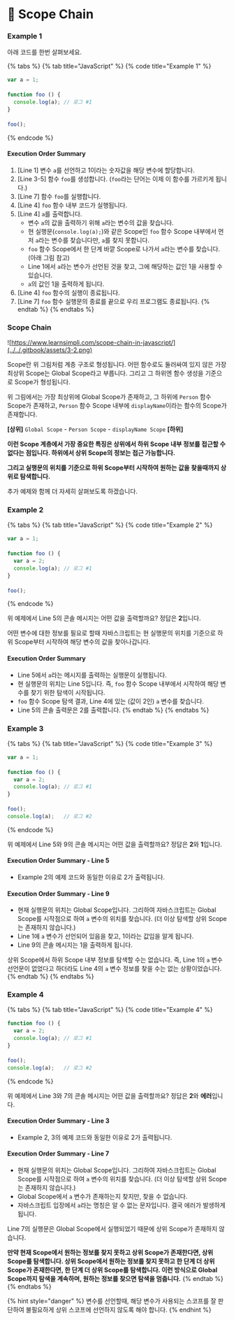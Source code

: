 # 📗  Scope Chain

### Example 1

아래 코드를 한번 살펴보세요.

{% tabs %}
{% tab title="JavaScript" %}
{% code title="Example 1" %}
```javascript
var a = 1;

function foo () {
  console.log(a); // 로그 #1
}

foo();
```
{% endcode %}

#### Execution Order Summary

1. \[Line 1] 변수 `a`를 선언하고 1이라는 숫자값을 해당 변수에 할당합니다.
2. \[Line 3-5] 함수 `foo`를 생성합니다. (`foo`라는 단어는 이제 이 함수를 가르키게 됩니다.)
3. \[Line 7] 함수 `foo`를 실행합니다.
4. \[Line 4] `foo` 함수 내부 코드가 실행됩니다.
5. \[Line 4] `a`를 출력합니다.
   * 변수 `a`의 값을 출력하기 위해 `a`라는 변수의 값을 찾습니다.
   * 현 실행문(`console.log(a);`)와 같은 Scope인 `foo` 함수 Scope 내부에서 먼저 `a`라는 변수를 찾습니다만, `a`를 찾지 못합니다.
   * `foo` 함수 Scope에서 한 단계 바깥 Scope로 나가서 `a`라는 변수를 찾습니다. (아래 그림 참고)
   * Line 1에서 `a`라는 변수가 선언된 것을 찾고, 그에 해당하는 값인 1을 사용할 수 있습니다.
   * `a`의 값인 1을 출력하게 됩니다.
6. \[Line 4] `foo` 함수의 실행이 종료됩니다.
7. \[Line 7] `foo` 함수 실행문의 종료를 끝으로 우리 프로그램도 종료됩니다.
{% endtab %}
{% endtabs %}

### Scope Chain

![https://www.learnsimpli.com/scope-chain-in-javascript/](../../.gitbook/assets/3-2.png)

Scope란 위 그림처럼 계층 구조로 형성됩니다. 어떤 함수로도 둘러싸여 있지 않은 가장 최상위 Scope는 Global Scope라고 부릅니다. 그리고 그 하위엔 함수 생성을 기준으로 Scope가 형성됩니다.

위 그림에서는 가장 최상위에 Global Scope가 존재하고, 그 하위에 `Person` 함수 Scope가 존재하고, `Person` 함수 Scope 내부에 `displayName`이라는 함수의 Scope가 존재합니다.

**\[상위]** `Global Scope` - `Person Scope` - `displayName Scope` **\[하위]**

**이런 Scope 계층에서 가장 중요한 특징은 상위에서 하위 Scope 내부 정보를 접근할 수 없다는 점입니다. 하위에서 상위 Scope의 정보는 접근 가능합니다.**

**그리고 실행문의 위치를 기준으로 하위 Scope부터 시작하여 원하는 값을 찾을때까지 상위로 탐색합니다.**

추가 예제와 함께 더 자세히 살펴보도록 하겠습니다.

### Example 2

{% tabs %}
{% tab title="JavaScript" %}
{% code title="Example 2" %}
```javascript
var a = 1;

function foo () {
  var a = 2;
  console.log(a); // 로그 #1
}

foo();
```
{% endcode %}

위 예제에서 Line 5의 콘솔 메시지는 어떤 값을 출력할까요? 정답은 **2**입니다.

어떤 변수에 대한 정보를 필요로 할때 자바스크립트는 현 실행문의 위치를 기준으로 하위 Scope부터 시작하여 해당 변수의 값을 찾아나갑니다.

#### Execution Order Summary

* Line 5에서 `a`라는 메시지를 출력하는 실행문이 실행됩니다.
* 현 실행문의 위치는 Line 5입니다. 즉, `foo` 함수 Scope 내부에서 시작하여 해당 변수를 찾기 위한 탐색이 시작됩니다.
* `foo` 함수 Scope 탐색 결과, Line 4에 있는 (값이 2인) `a` 변수를 찾습니다.
* Line 5의 콘솔 출력문은 2를 출력합니다.
{% endtab %}
{% endtabs %}

### Example 3

{% tabs %}
{% tab title="JavaScript" %}
{% code title="Example 3" %}
```javascript
var a = 1;

function foo () {
  var a = 2;
  console.log(a); // 로그 #1
}

foo();
console.log(a);   // 로그 #2
```
{% endcode %}

위 예제에서 Line 5와 9의 콘솔 메시지는 어떤 값을 출력할까요? 정답은 **2**와 **1**입니다.

#### Execution Order Summary  - Line 5

* Example 2의 예제 코드와 동일한 이유로 2가 출력됩니다.

#### Execution Order Summary - Line 9

* 현재 실행문의 위치는 Global Scope입니다. 그리하여 자바스크립트는 Global Scope를 시작점으로 하여 `a` 변수의 위치를 찾습니다. (더 이상 탐색할 상위 Scope는 존재하지 않습니다.)
* Line 1에 `a` 변수가 선언되어 있음을 찾고, 1이라는 값임을 알게 됩니다.
* Line 9의 콘솔 메시지는 1을 출력하게 됩니다.

상위 Scope에서 하위 Scope 내부 정보를 탐색할 수는 없습니다. 즉, Line 1의 `a` 변수 선언문이 없었다고 하더라도 Line 4의 `a` 변수 정보를 찾을 수는 없는 상황이었습니다.
{% endtab %}
{% endtabs %}

### Example 4

{% tabs %}
{% tab title="JavaScript" %}
{% code title="Example 4" %}
```javascript
function foo () {
  var a = 2;
  console.log(a); // 로그 #1
}

foo();
console.log(a);   // 로그 #2
```
{% endcode %}

위 예제에서 Line 3와 7의 콘솔 메시지는 어떤 값을 출력할까요? 정답은 **2**와 **에러**입니다.

#### Execution Order Summary - Line 3

* Example 2, 3의 예제 코드와 동일한 이유로 2가 출력됩니다.

#### Execution Order Summary - Line 7

* 현재 실행문의 위치는 Global Scope입니다. 그리하여 자바스크립트는 Global Scope를 시작점으로 하여 `a` 변수의 위치를 찾습니다. (더 이상 탐색할 상위 Scope는 존재하지 않습니다.)
* Global Scope에서 `a` 변수가 존재하는지 찾지만, 찾을 수 없습니다.
* 자바스크립트 입장에서 `a`라는 명칭은 알 수 없는 문자입니다. 결국 에러가 발생하게 됩니다.

Line 7의 실행문은 Global Scope에서 실행되었기 때문에 상위 Scope가 존재하지 않습니다.

**만약 현재 Scope에서 원하는 정보를 찾지 못하고 상위 Scope가 존재한다면, 상위 Scope를 탐색합니다. 상위 Scope에서 원하는 정보를 찾지 못하고 한 단계 더 상위 Scope가 존재한다면, 한 단계 더 상위 Scope를 탐색합니다. 이런 방식으로 Global Scope까지 탐색을 계속하며, 원하는 정보를 찾으면 탐색을 멈춥니다.**
{% endtab %}
{% endtabs %}

{% hint style="danger" %}
변수를 선언할때, 해당 변수가 사용되는 스코프를 잘 판단하여 불필요하게 상위 스코프에 선언하지 않도록 해야 합니다.
{% endhint %}
